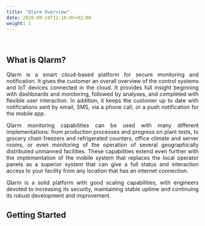 ```yaml
---
title: "Qlarm Overview"
date: 2020-09-24T12:10:05+02:00
weight: 1
---
```


<div class = "lead" align="justify">
<br>

## What is Qlarm?
<p>Qlarm is a smart cloud-based platform for secure monitoring and notification. It gives the customer an overall overview of the control systems and IoT devices connected in the cloud. It provides full insight beginning with dashboards and monitoring, followed by analyses, and completed with flexible user interaction. In addition, it keeps the customer up to date with notifications sent by email, SMS, via a phone call, or a push notification for the mobile app.
</p>
<p>Qlarm monitoring capabilities can be used with many different implementations: from production processes and progress on plant tests, to grocery chain freezers and refrigerated counters, office climate and server rooms, or even monitoring of the operation of several geographically distributed unmanned facilities. These capabilities extend even further with the implementation of the mobile system that replaces the local operator panels as a superior system that can give a full status and interaction access to your facility from any location that has an internet connection.
</p>
<p>Qlarm is a solid platform with good scaling capabilities, with engineers devoted to increasing its security, maintaining stable uptime and continuing its robust development and improvement.
</p>

## Getting Started

### 
</div>
